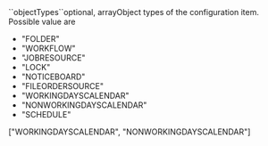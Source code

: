 <tr><td>``objectTypes``</td><td>optional, array</td><td>Object types of the configuration item. Possible value are 
<ul><li>"FOLDER"</li>
    <li>"WORKFLOW"</li>
    <li>"JOBRESOURCE"</li>
    <li>"LOCK"</li>
    <li>"NOTICEBOARD"</li>
    <li>"FILEORDERSOURCE"</li>
    <li>"WORKINGDAYSCALENDAR"</li>
    <li>"NONWORKINGDAYSCALENDAR"</li>
    <li>"SCHEDULE"</li></ul>
</td><td>["WORKINGDAYSCALENDAR", "NONWORKINGDAYSCALENDAR"]</td><td></td></tr>
